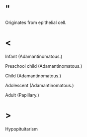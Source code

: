 # "

Originates from epithelial cell.

# <

Infant
(Adamantinomatous.)

Preschool child
(Adamantinomatous.)

Child
(Adamantinomatous.)

Adolescent
(Adamantinomatous.)

Adult
(Papillary.)

# >

Hypopituitarism
